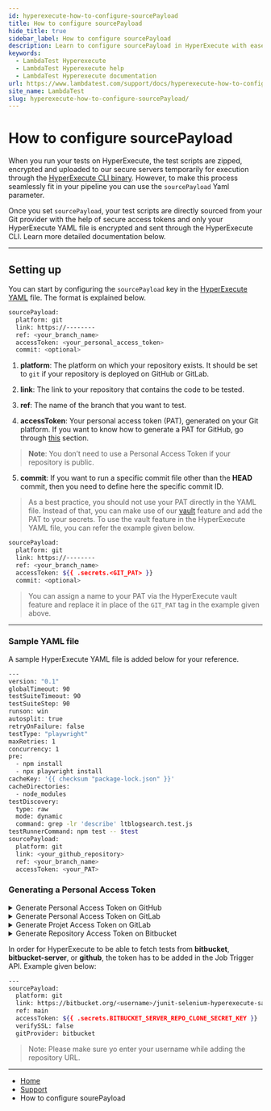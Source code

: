 ```yaml
---
id: hyperexecute-how-to-configure-sourcePayload
title: How to configure sourcePayload
hide_title: true
sidebar_label: How to configure sourcePayload
description: Learn to configure sourcePayload in HyperExecute with ease, allowing secure and direct sourcing of test scripts from your Git provider for seamless testing integration.
keywords:
  - LambdaTest Hyperexecute
  - LambdaTest Hyperexecute help
  - LambdaTest Hyperexecute documentation
url: https://www.lambdatest.com/support/docs/hyperexecute-how-to-configure-sourcePayload/
site_name: LambdaTest
slug: hyperexecute-how-to-configure-sourcePayload/
---
```


<script type="application/ld+json"
      dangerouslySetInnerHTML={{ __html: JSON.stringify({
       "@context": "https://schema.org",
        "@type": "BreadcrumbList",
        "itemListElement": [{
          "@type": "ListItem",
          "position": 1,
          "name": "Home",
          "item": "https://www.lambdatest.com"
        },{
          "@type": "ListItem",
          "position": 2,
          "name": "Support",
          "item": "https://www.lambdatest.com/support/docs/"
        },{
          "@type": "ListItem",
          "position": 3,
          "name": "HyperExecute Concepts",
          "item": "https://www.lambdatest.com/support/docs/hyperexecute-how-to-configure-sourcePayload/"
        }]
      })
    }}
></script>

# How to configure sourcePayload

When you run your tests on HyperExecute, the test scripts are zipped, encrypted and uploaded to our secure servers temporarily for execution through the [HyperExecute CLI binary](/support/docs/hyperexecute-cli-run-tests-on-hyperexecute-grid/). However, to make this process seamlessly fit in your pipeline you can use the `sourcePayload` Yaml parameter.

Once you set `sourcePayload`, your test scripts are directly sourced from your Git provider with the help of secure access tokens and only your HyperExecute YAML file is encrypted and sent through the HyperExecute CLI. Learn more detailed documentation below.

***

## Setting up

You can start by configuring the `sourcePayload` key in the [HyperExecute YAML](/support/docs/deep-dive-into-hyperexecute-yaml/) file. The format is explained below.

```bash
sourcePayload:
  platform: git
  link: https://--------
  ref: <your_branch_name>
  accessToken: <your_personal_access_token>
  commit: <optional>
```

1.  **platform**: The platform on which your repository exists. It should be set to `git` if your repository is deployed on GitHub or GitLab.
    
2.  **link**: The link to your repository that contains the code to be tested.
    
3.  **ref**: The name of the branch that you want to test.
    
4.  **accessToken**: Your personal access token (PAT), generated on your Git platform. If you want to know how to generate a PAT for GitHub, go through [this](#how-to-generate-a-personal-access-token-on-github) section.  

> **Note**: You don’t need to use a Personal Access Token if your repository is public. 

5. **commit**: If you want to run a specific commit file other than the **HEAD** commit, then you need to define here the specific commit ID.

> As a best practice, you should not use your PAT directly in the YAML file. Instead of that, you can make use of our [vault](/support/docs/deep-dive-into-hyperexecute-yaml/#12-vault) feature and add the PAT to your secrets. To use the vault feature in the HyperExecute YAML file, you can refer the example given below.

```bash
sourcePayload:
  platform: git
  link: https://--------
  ref: <your_branch_name>
  accessToken: ${{ .secrets.<GIT_PAT> }}
  commit: <optional>
```
> You can assign a name to your PAT via the HyperExecute vault feature and replace it in place of the `GIT_PAT` tag in the example given above. 
    
***

### Sample YAML file

A sample HyperExecute YAML file is added below for your reference.

```bash
---
version: "0.1"
globalTimeout: 90
testSuiteTimeout: 90
testSuiteStep: 90
runson: win
autosplit: true
retryOnFailure: false
testType: "playwright"
maxRetries: 1
concurrency: 1
pre:
  - npm install
  - npx playwright install
cacheKey: '{{ checksum "package-lock.json" }}'
cacheDirectories:
  - node_modules
testDiscovery:
  type: raw
  mode: dynamic
  command: grep -lr 'describe' ltblogsearch.test.js
testRunnerCommand: npm test -- $test
sourcePayload:
  platform: git
  link: <your_github_repository>
  ref: <your_branch_name>
  accessToken: <your_PAT>
```

### Generating a Personal Access Token

<details><summary>Generate Personal Access Token on GitHub</summary>
   You can generate a **PAT** on **GitHub** by following the steps below.

***

1. Log in to your [GitHub](https://github.com/ "https://github.com/") account. You will be redirected to your homepage on GitHub.

    
2. Click on your profile on the top right-hand side corner of your page to access your **Settings**.
  <img loading="lazy" src={require('../assets/images/hyperexecute-git/1.png').default} alt="Image"  className="doc_img" width="1232" height="534" style={{ width:'800px', height:'auto'}}/>


3. Go to the bottom of the **Settings** page and click on **Developer settings**.
  <img loading="lazy" src={require('../assets/images/hyperexecute-git/2.png').default} alt="Image"  className="doc_img" width="1232" height="534" style={{ width:'800px', height:'auto'}}/>


4. Click on **Tokens (classic)** to generate your own Personal Access Token.
  <img loading="lazy" src={require('../assets/images/hyperexecute-git/3a.png').default} alt="Image"  className="doc_img" width="1232" height="534" style={{ width:'800px', height:'auto'}}/>


5. Click on **Generate new token** and select the **classic** or **fine-grained** version as per your choice.
  <img loading="lazy" src={require('../assets/images/hyperexecute-git/4a.png').default} alt="Image"  className="doc_img" width="1232" height="534" style={{ width:'800px', height:'auto'}}/>


6. Proceed to configuring the PAT and click on **Generate token** to create your Personal Access Token.  

  > **Note**: While configuring your PAT, ensure that the access is given for all keys under `repo`. Moreover, you will also have to give all the accesses for `read` keys.

  <img loading="lazy" src={require('../assets/images/hyperexecute-git/5.png').default} alt="Image"  className="doc_img" width="1232" height="534" style={{ width:'800px', height:'auto'}}/>


</details>

<details><summary>Generate Personal Access Token on GitLab</summary>

1. Navigate to [GitLab Settings](https://gitlab.com/-/profile/personal_access_tokens).
2. Enter **Token name** and add **Expiration date**.
3. **Select the scopes** for the token. Add `read_repository` access to the scope.
4. Click on **Create Personal Access Token**.
5. **Copy and Save** your token securely.

<p align="center">
<img loading="lazy" src={require('../assets/images/tas/how-to-guides/gl-token.gif').default} alt="generating gitlab token" width="1340" height="617" className="doc_img"/>
</p>

</details>

<details><summary>Generate Projet Access Token on GitLab</summary>

1. Navigate to the project for which you want to create a token.
2. Select **Settings** from the top menu. Choose **Access Tokens** from the left sidebar.
3. Click on **Add new token**. Enter a name for the token.
4. Select the scopes for the token.
5. Select the role for the token, which determines the level of access it has.
6. Click on **Create project access token**.

</details>

<details><summary>Generate Repository Access Token on Bitbucket</summary>

We need to follow the 2 steps mentioned below:
1. Need to create the access token for bitbucket repo
2. Need to use bitbucket URL and access token to run the job on HyperExecute

- Create access token for the repository 

Please refer to the following link for generating access tokens if your/your client’s repository is private. This access token will allow HyperExecute to directly fetch the test scripts/Provar tests from bitbucket whenever a Job is triggered.
https://support.atlassian.com/bitbucket-cloud/docs/create-a-repository-access-token/


- Add the token in Job trigger API payload

</details>

In order for HyperExecute to be able to fetch tests from **bitbucket**, **bitbucket-server**, or **github**, the token has to be added in the Job Trigger API. Example given below: 

```bash
---
sourcePayload:
  platform: git
  link: https://bitbucket.org/<username>/junit-selenium-hyperexecute-sample.git,
  ref: main
  accessToken: ${{ .secrets.BITBUCKET_SERVER_REPO_CLONE_SECRET_KEY }}
  verifySSL: false
  gitProvider: bitbucket
```

> Note: Please make sure yo enter your username while adding the repository URL.


***

<nav aria-label="breadcrumbs">
  <ul className="breadcrumbs">
    <li className="breadcrumbs__item">
      <a className="breadcrumbs__link" target="_self" href="https://www.lambdatest.com">
        Home
      </a>
    </li>
    <li className="breadcrumbs__item">
      <a className="breadcrumbs__link" target="_self" href="https://www.lambdatest.com/support/docs/">
        Support
      </a>
    </li>
    <li className="breadcrumbs__item breadcrumbs__item--active">
      <span className="breadcrumbs__link">
        How to configure sourePayload
      </span>
    </li>
  </ul>
</nav>